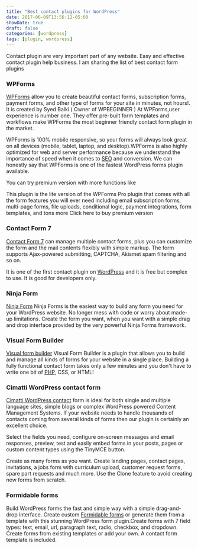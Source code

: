 ```yaml
---
title: "Best contact plugins for WordPress"
date: 2017-06-09T13:56:12-05:00
showDate: true
draft: false
categories: [wordpress]
tags: [plugin, wordpress]
---
```

Contact plugin are very important part of any website. Easy and effective contact plugin help business. I am sharing the list of best contact form plugins

### WPForms
[WPForms](https://wordpress.org/plugins/wpforms-lite/) allow you to create beautiful contact forms, subscription forms, payment forms, and other type of forms for your site in minutes, not hours!.  It is created by Syed Balki ( Owner of WPBEGINNER ) At WPForms,user experience is number one. They offer pre-built form templates and workflows make WPForms the most beginner friendly contact form plugin in the market.

WPForms is 100% mobile responsive, so your forms will always look great on all devices (mobile, tablet, laptop, and desktop).WPForms is also highly optimized for web and server performance because we understand the importance of speed when it comes to [SEO](/posts/hiring-seo-agency/) and conversion. We can honestly say that WPForms is one of the fastest WordPress forms plugin available.

You can try premium version with more functions like

This plugin is the lite version of the WPForms Pro plugin that comes with all the form features you will ever need including email subscription forms, multi-page forms, file uploads, conditional logic, payment integrations, form templates, and tons more Click here to buy premium version

### Contact Form 7
[Contact Form 7](https://wordpress.org/plugins/contact-form-7/) can manage multiple contact forms, plus you can customize the form and the mail contents flexibly with simple markup. The form supports Ajax-powered submitting, CAPTCHA, Akismet spam filtering and so on.

It is one of the first contact plugin on [WordPress](/categories/wordpress/) and it is free but complex to use. It is good for developers only.

### Ninja Form
[Ninja Form](https://wordpress.org/plugins/ninja-forms/)  Ninja Forms is the easiest way to build any form you need for your WordPress website. No longer mess with code or worry about made-up limitations. Create the form you want, when you want with a simple drag and drop interface provided by the very powerful Ninja Forms framework.

### Visual Form Builder
[Visual form builder](https://wordpress.org/plugins/visual-form-builder/) Visual Form Builder is a plugin that allows you to build and manage all kinds of forms for your website in a single place. Building a fully functional contact form takes only a few minutes and you don't have to write one bit of [PHP](/categories/php), CSS, or HTML!

### Cimatti WordPress contact form
[Cimatti WordPress contact](https://wordpress.org/plugins/contact-forms/) form is ideal for both single and multiple language sites, simple blogs or complex WordPress powered Content Management Systems. If your website needs to handle thousands of contacts coming from several kinds of forms then our plugin is certainly an excellent choice.

Select the fields you need, configure on-screen messages and email responses, preview, test and easily embed forms in your posts, pages or custom content types using the TinyMCE button.

Create as many forms as you want. Create landing pages, contact pages, invitations, a jobs form with curriculum upload, customer request forms, spare part requests and much more. Use the Clone feature to avoid creating new forms from scratch.

### Formidable forms
Build WordPress forms the fast and simple way with a simple drag-and-drop interface. Create custom [Formidable forms](https://wordpress.org/plugins/formidable/) or generate them from a template with this stunning WordPress form plugin.Create forms with 7 field types: text, email, url, paragraph text, radio, checkbox, and dropdown. Create forms from existing templates or add your own. A contact form template is included.
